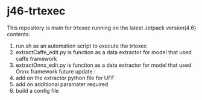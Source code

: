# j46-trtexec
This repository is main for trtexec running on the latest Jetpack version(4.6)
contents:
  1. run.sh as an automation script to execute the trtexec
  2. extractCaffe_edit.py is function as a data extractor for model that used caffe framework
  3. extractOnnx_edit.py is function as a data extractor for model that used Onnx framework
future update :
  1. add on the extractor python file for UFF
  2. add on additional paramater required
  3. build a config file
